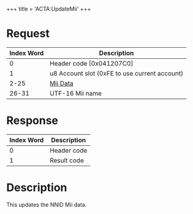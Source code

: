 +++
title = 'ACTA:UpdateMii'
+++

# Request

| Index Word | Description                                   |
|------------|-----------------------------------------------|
| 0          | Header code \[0x041207C0\]                    |
| 1          | u8 Account slot (0xFE to use current account) |
| 2-25       | [Mii Data](Mii#Mii_format "wikilink")         |
| 26-31      | UTF-16 Mii name                               |

# Response

| Index Word | Description |
|------------|-------------|
| 0          | Header code |
| 1          | Result code |

# Description

This updates the NNID Mii data.